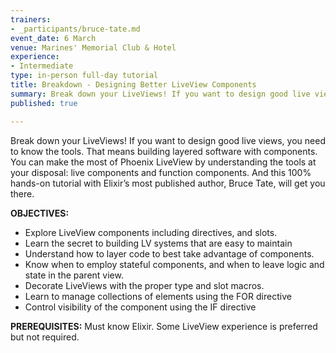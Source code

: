 ```yaml
---
trainers:
- _participants/bruce-tate.md
event_date: 6 March
venue: Marines' Memorial Club & Hotel
experience:
- Intermediate
type: in-person full-day tutorial
title: Breakdown - Designing Better LiveView Components
summary: Break down your LiveViews! If you want to design good live views, you need to know the tools. That means building layered software with components.
published: true

---
```

Break down your LiveViews! If you want to design good live views, you need to know the tools. That means building layered software with components. You can make the most of Phoenix LiveView by understanding the tools at your disposal: live components and function components. And this 100% hands-on tutorial with Elixir’s most published author, Bruce Tate, will get you there.

**OBJECTIVES:**
* Explore LiveView components including directives, and slots.
* Learn the secret to building LV systems that are easy to maintain 
* Understand how to layer code to best take advantage of components.
* Know when to employ stateful components, and when to leave logic and state in the parent view.
* Decorate LiveViews with the proper type and slot macros.
* Learn to manage collections of elements using the FOR directive
* Control visibility of the component using the IF directive

**PREREQUISITES:**
Must know Elixir. Some LiveView experience is preferred but not required.
